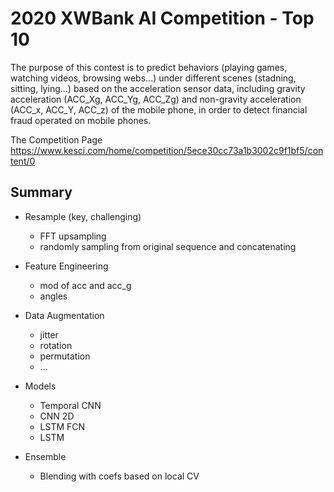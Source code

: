 # 2020 XWBank AI Competition - Top 10

The purpose of this contest is to predict behaviors (playing games, watching videos, browsing webs...) under different scenes (stadning, sitting, lying...) based on the acceleration sensor data, including gravity acceleration (ACC_Xg, ACC_Yg, ACC_Zg) and non-gravity acceleration (ACC_x, ACC_Y, ACC_z) of the mobile phone, in order to detect financial fraud operated on mobile phones.

The Competition Page <https://www.kesci.com/home/competition/5ece30cc73a1b3002c9f1bf5/content/0>

## Summary

+ Resample (key, challenging)
	+ FFT upsampling
	+ randomly sampling from original sequence and concatenating

+ Feature Engineering
	+ mod of acc and acc_g
	+ angles
	
+ Data Augmentation
	+ jitter
	+ rotation
	+ permutation
	+ ...
	
+ Models
	+ Temporal CNN
	+ CNN 2D
	+ LSTM FCN
	+ LSTM

+ Ensemble
	+ Blending with coefs based on local CV